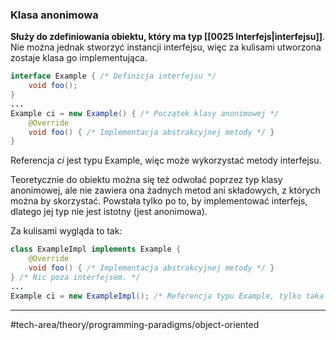 ### Klasa anonimowa 
**Służy do zdefiniowania obiektu, który ma typ [[0025 Interfejs|interfejsu]]**. Nie można jednak stworzyć instancji interfejsu, więc za kulisami utworzona zostaje klasa go implementująca.
```java
interface Example { /* Definicja interfejsu */
	void foo();
}
...
Example ci = new Example() { /* Początek klasy anonimowej */
	@Override 
	void foo() { /* Implementacja abstrakcyjnej metody */ }
}
```
Referencja _ci_ jest typu Example, więc może wykorzystać metody interfejsu. 

Teoretycznie do obiektu można się też odwołać poprzez typ klasy anonimowej, ale nie zawiera ona żadnych metod ani składowych, z których można by skorzystać. Powstała tylko po to, by implementować interfejs, dlatego jej typ nie jest istotny (jest anonimowa).

Za kulisami wygląda to tak:
```java
class ExampleImpl implements Example {
	@Override
	void foo() { /* Implementacja abstrakcyjnej metody */ }
} /* Nic poza interfejsem. */
...
Example ci = new ExampleImpl(); /* Referencja typu Example, tylko taka potrzebna. */
```
---
#tech-area/theory/programming-paradigms/object-oriented 